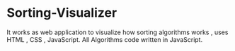 # Sorting-Visualizer
It works as web application to visualize how sorting algorithms works , uses HTML , CSS , JavaScript. All Algorithms code written in JavaScript.
